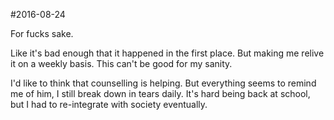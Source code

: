 #2016-08-24

For fucks sake.

Like it's bad enough that it happened in the first place. But making me relive it on a weekly basis. This can't be good for my sanity.

I'd like to think that counselling is helping. But everything seems to remind me of him, I still break down in tears daily. It's hard being back at school, but I had to re-integrate with society eventually.